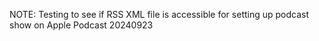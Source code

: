 NOTE: Testing to see if RSS XML file is accessible for setting up podcast show on Apple Podcast
20240923
  

